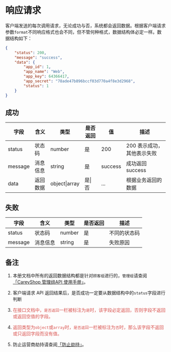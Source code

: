 # 响应请求

客户端发送的每次调用请求，无论成功与否，系统都会返回数据。根据客户端请求参数`format`不同响应格式也会不同，但不管何种格式，数据结构体必定一样。数据结构如下：
```json
{
    "status": 200,
    "message": "success",
    "data": {
        "app_id": 1,
        "app_name": "Web",
        "app_key": 64366417,
        "app_secret": "78ade47b896bccf03d770a4f8e3d2968",
        "status": 1
    }
}
```

## 成功
|字段   |含义   |类型   |是否返回   |值   |描述   |
| ------ | ------ | ------ | ------ | ------ | ------ |
|status   |状态码   |number   |是 |200   |200 表示成功，其他表示失败   |
|message   |消息信息   |string   |是 |success   |成功返回 success   |
|data   |返回数据   |object&#124;array   |是&#124;否 |...   |根据业务返回的数据   |

## 失败
|字段   |含义   |类型   |是否返回   |描述   |
| ------ | ------ | ------ | ------ | ------ |
|status   |状态码   |number   |是 |不同的状态码   |
|message   |消息信息   |string   |是 |失败原因   |

## 备注
1. 本册文档中所有的返回数据结构都是针对`顾客组`进行的，`管理组`请查阅[「CareyShop 管理组API 使用手册」](/api/admin/ "「CareyShop 管理组API 使用手册」")。

2. 客户端请求 API 返回结果后，是否成功一定要从数据结构中的`status`字段进行判断

3. <span style="color:#d9534f">在接口文档中，`是否返回`一栏被标注为`是`时，该字段必定返回，否则字段不返回或返回空值的字段。</span>

4. <span style="color:#d9534f">返回类型为`object`或`array`时，`是否返回`一栏被标注为`否`时，那么该字段不返回或只返回字段而没有值。</span>

5. 防止运营商劫持请查阅[「防止劫持」](/guide/hijack/ "「防止劫持」")。